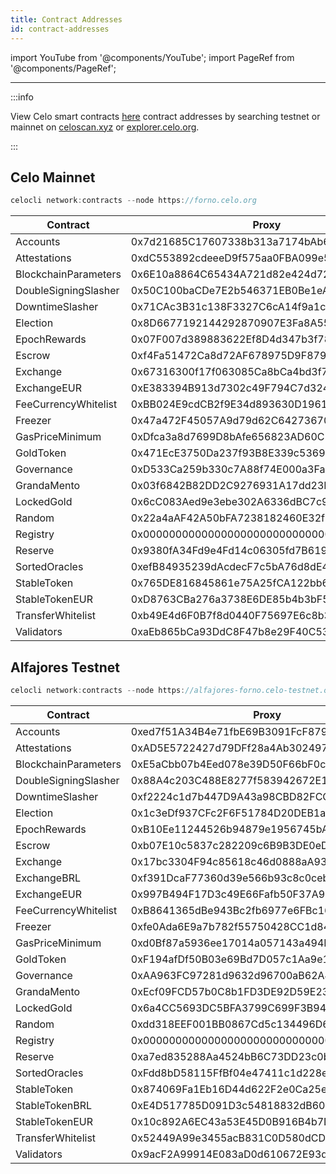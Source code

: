 ```yaml
---
title: Contract Addresses
id: contract-addresses
---
```


import YouTube from '@components/YouTube';
import PageRef from '@components/PageRef';

---

:::info

View Celo smart contracts [here](https://github.com/celo-org/celo-monorepo/tree/master/packages/protocol/contracts) contract addresses by searching testnet or mainnet on [celoscan.xyz](https://celoscan.xyz/) or [explorer.celo.org](https://explorer.celo.org/).

:::

## Celo Mainnet

```jsx
celocli network:contracts --node https://forno.celo.org
```

| Contract             | Proxy                                      | Implementation                             |
| -------------------- | ------------------------------------------ | ------------------------------------------ |
| Accounts             | 0x7d21685C17607338b313a7174bAb6620baD0aaB7 | 0xd0C0183682102C2a84f37e8C90063A25cCe044fF |
| Attestations         | 0xdC553892cdeeeD9f575aa0FBA099e5847fd88D20 | 0x1EC3366D384ee7996F2F70B67A65C5d54Ce96040 |
| BlockchainParameters | 0x6E10a8864C65434A721d82e424d727326F9d5Bfa | 0xDEfbc89482cd36B98d1b506Cc56Dd2AF74217955 |
| DoubleSigningSlasher | 0x50C100baCDe7E2b546371EB0Be1eACcf0A6772ec | 0x4Bb82B5862Beb483Fdb762EC4A6cB60953568A12 |
| DowntimeSlasher      | 0x71CAc3B31c138F3327C6cA14f9a1c8d752463fDd | 0x9ebB6A46149a43C9D1B12EfdC068b969eCA7246F |
| Election             | 0x8D6677192144292870907E3Fa8A5527fE55A7ff6 | 0xAaa9CB9f0afCc60d8fb21F82D5D47c4557924115 |
| EpochRewards         | 0x07F007d389883622Ef8D4d347b3f78007f28d8b7 | 0x563BA8Ed56bd32a964831aB6AfF1E53238177eDA |
| Escrow               | 0xf4Fa51472Ca8d72AF678975D9F8795A504E7ada5 | 0x7C98cc3Ad12058E8E37160Fb72f8ff557d742a54 |
| Exchange             | 0x67316300f17f063085Ca8bCa4bd3f7a5a3C66275 | 0xEDF3F7e01037e4583de2659C5e243621Ea2501A4 |
| ExchangeEUR          | 0xE383394B913d7302c49F794C7d3243c429d53D1d | 0x622833AB6E9501C9072d2c706c60AaB5Ff0234d9 |
| FeeCurrencyWhitelist | 0xBB024E9cdCB2f9E34d893630D19611B8A5381b3c | 0xc301efebAe9c517eA81f87d2CF2Ff0A87caaBc83 |
| Freezer              | 0x47a472F45057A9d79d62C6427367016409f4fF5A | 0xa79cDb272799175A118A4Ce49ceCBF3eC86649e6 |
| GasPriceMinimum      | 0xDfca3a8d7699D8bAfe656823AD60C17cb8270ECC | 0x7C4194dF1Dbdb5ca737B7d457bB00176f8A52361 |
| GoldToken            | 0x471EcE3750Da237f93B8E339c536989b8978a438 | 0x4DdeB8F7041aB3260c6ec5Afb6FEab0650F4ABB4 |
| Governance           | 0xD533Ca259b330c7A88f74E000a3FaEa2d63B7972 | 0xe6F77e6c1Df6Aea40923659C0415d82119F34882 |
| GrandaMento          | 0x03f6842B82DD2C9276931A17dd23D73C16454a49 | 0x5B2C9E7932B08D8F2Ce70ef9E5c98528256f9aB4 |
| LockedGold           | 0x6cC083Aed9e3ebe302A6336dBC7c921C9f03349E | 0x6B51e3BD4E1E8Df315766F93499B42978B110CEa |
| Random               | 0x22a4aAF42A50bFA7238182460E32f15859c93dfe | 0xE43ea9C641a2af9959CaEEe54aDB089F65457028 |
| Registry             | 0x000000000000000000000000000000000000ce10 | 0x203fdf86A00999107Df531fa00b4bA81d674cb66 |
| Reserve              | 0x9380fA34Fd9e4Fd14c06305fd7B6199089eD4eb9 | 0xc683e6f77B58D814B31F8661331EbDf63785D607 |
| SortedOracles        | 0xefB84935239dAcdecF7c5bA76d8dE40b077B7b33 | 0xaf5D514bB94023C9Af979821F59A5Eecde0986EF |
| StableToken          | 0x765DE816845861e75A25fCA122bb6898B8B1282a | 0x18E6BFDc909063F7445E410a5495264619495bCB |
| StableTokenEUR       | 0xD8763CBa276a3738E6DE85b4b3bF5FDed6D6cA73 | 0x09933e89986FeA776C3Be3556dBF9BA23c240bB3 |
| TransferWhitelist    | 0xb49E4d6F0B7f8d0440F75697E6c8b37E09178BCF |                                            |
| Validators           | 0xaEb865bCa93DdC8F47b8e29F40C5399cE34d0C58 | 0x8dF7ad6a1870766BBC9F0b8C38F8Db73126d2ddc |

## Alfajores Testnet

```jsx
celocli network:contracts --node https://alfajores-forno.celo-testnet.org
```

| Contract             | Proxy                                      | Implementation                             |
| -------------------- | ------------------------------------------ | ------------------------------------------ |
| Accounts             | 0xed7f51A34B4e71fbE69B3091FcF879cD14bD73A9 | 0x7CC2e978a3FF0ebeb3725360d607269c6311cab4 |
| Attestations         | 0xAD5E5722427d79DFf28a4Ab30249729d1F8B4cc0 | 0xcc6fd87e98b5d6e8D44F0154d3cF7b4b9FB8A013 |
| BlockchainParameters | 0xE5aCbb07b4Eed078e39D50F66bF0c80cF1b93abe | 0xbc4c0e92ac0a588DF2712E3425723fe22361966f |
| DoubleSigningSlasher | 0x88A4c203C488E8277f583942672E1aF77e2B5040 | 0xF06EF728067dd7b5CC752DC0C787dABECcBfC82e |
| DowntimeSlasher      | 0xf2224c1d7b447D9A43a98CBD82FCCC0eF1c11CC5 | 0xdF3d2CD57090B3B6C15c18Ec7C1E33DCF565B449 |
| Election             | 0x1c3eDf937CFc2F6F51784D20DEB1af1F9a8655fA | 0xFe93Ce26D492acD1cEEB3a63993C4F3C588BC6A9 |
| EpochRewards         | 0xB10Ee11244526b94879e1956745bA2E35AE2bA20 | 0xd894682B96B1E5954223e0554afad14b2a93cDdb |
| Escrow               | 0xb07E10c5837c282209c6B9B3DE0eDBeF16319a37 | 0x621cf2974c6DBdb8a33b633866795107D47Fe598 |
| Exchange             | 0x17bc3304F94c85618c46d0888aA937148007bD3C | 0xbe632C8756294DbAc9863703eC7E3759141350cF |
| ExchangeBRL          | 0xf391DcaF77360d39e566b93c8c0ceb7128fa1A08 | 0xA34f9A8f5b600085cB3f2056Fe292aD96Aef1c39 |
| ExchangeEUR          | 0x997B494F17D3c49E66Fafb50F37A972d8Db9325B | 0x4A3ACB12178B40d8cA2b719cBa6BCAE0e8E31F4C |
| FeeCurrencyWhitelist | 0xB8641365dBe943Bc2fb6977e6FBc1630EF47dB5a | 0xe7888E7D90d475260970C58d2bB9d181259de505 |
| Freezer              | 0xfe0Ada6E9a7b782f55750428CC1d8428Cd83C3F1 | 0x423A32Ee1AF793DF26c4aEe7e36441C00C29e280 |
| GasPriceMinimum      | 0xd0Bf87a5936ee17014a057143a494Dc5C5d51E5e | 0x6A0F33AD4c641f57ac2B1eA1cD457a83a578f82D |
| GoldToken            | 0xF194afDf50B03e69Bd7D057c1Aa9e10c9954E4C9 | 0xF469829b3b0D7f696720B34BDE0284E628bD448e |
| Governance           | 0xAA963FC97281d9632d96700aB62A4D1340F9a28a | 0x88CdC239B61c5E5e1aCF31ca35AE015FF1a1706f |
| GrandaMento          | 0xEcf09FCD57b0C8b1FD3DE92D59E234b88938485B | 0x9906CC9EfD28892c9d35B8a0711E5222DB9AA36a |
| LockedGold           | 0x6a4CC5693DC5BFA3799C699F3B941bA2Cb00c341 | 0xbd0b5709e863038C6ef388E6c873ae2df00c18F2 |
| Random               | 0xdd318EEF001BB0867Cd5c134496D6cF5Aa32311F | 0x67c6829506DdF66Ed824Fd1cCC40665588Bc4631 |
| Registry             | 0x000000000000000000000000000000000000ce10 | 0x33011E0a33AF1F757396f2a5A1F2158bEd179Dfd |
| Reserve              | 0xa7ed835288Aa4524bB6C73DD23c0bF4315D9Fe3e | 0xbb1CF1ceEe58dcB7Bb2B579B7860E4F25FdD803F |
| SortedOracles        | 0xFdd8bD58115FfBf04e47411c1d228eCC45E93075 | 0x342fBA470eeDA23f0C5411362711c7D2040Bd531 |
| StableToken          | 0x874069Fa1Eb16D44d622F2e0Ca25eeA172369bC1 | 0xD2e63f44565ceD986ce4FcD6119558e5ccF5b7cB |
| StableTokenBRL       | 0xE4D517785D091D3c54818832dB6094bcc2744545 | 0x563A525fF02f7c4a6607c99f3D9C8c62621b7Fc1 |
| StableTokenEUR       | 0x10c892A6EC43a53E45D0B916B4b7D383B1b78C0F | 0xfE52C5E855268B48cCcF8f0C68a608bdf4Af3001 |
| TransferWhitelist    | 0x52449A99e3455acB831C0D580dCDAc8B290d5182 |                                            |
| Validators           | 0x9acF2A99914E083aD0d610672E93d14b0736BBCc | 0xbE94e2bA7360677AaC1C8E412C9ED834BA4fE12d |
